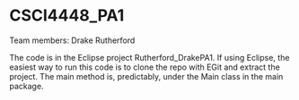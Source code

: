 # CSCI4448_PA1

Team members: Drake Rutherford

The code is in the Eclipse project Rutherford_DrakePA1. If using Eclipse, the easiest way to run this code is to clone the repo with EGit and extract the project. The main method is, predictably, under the Main class in the main package.
